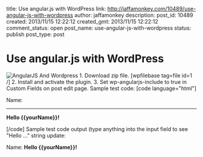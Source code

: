 title: Use angular.js with WordPress
link: http://jaffamonkey.com/10489/use-angular-js-with-wordpress
author: jaffamonkey
description: 
post_id: 10489
created: 2013/11/15 12:22:12
created_gmt: 2013/11/15 12:22:12
comment_status: open
post_name: use-angular-js-with-wordpress
status: publish
post_type: post

# Use angular.js with WordPress

![AngularJS And Wordpress](/wp-content/uploads/2013/11/AngularWordpress-350x145.jpg) 1\. Download zip file. [wpfilebase tag=file id=1 /] 2\. Install and activate the plugin. 3\. Set wp-angularjs-include to true in Custom Fields on post edit page. Sample test code: [code language="html"] 

Name:

* * *

**Hello {{yourName}}!**

[/code] Sample test code output (type anything into the input field to see "Hello ..." string update: 

Name: **Hello {{yourName}}!**